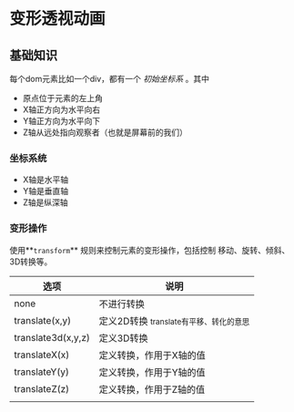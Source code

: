 # 变形透视动画



## 基础知识

每个dom元素比如一个div，都有一个 *初始坐标系* 。其中

* 原点位于元素的左上角
* X轴正方向为水平向右
* Y轴正方向为水平向下
* Z轴从远处指向观察者（也就是屏幕前的我们）

### 坐标系统

* X轴是水平轴
* Y轴是垂直轴
* Z轴是纵深轴



### 变形操作

使用**`transform`** 规则来控制元素的变形操作，包括控制 移动、旋转、倾斜、3D转换等。

| 选项               | 说明                                                  |
| ------------------ | ----------------------------------------------------- |
| none               | 不进行转换                                            |
| translate(x,y)     | 定义2D转换 <small>translate有平移、转化的意思</small> |
| translate3d(x,y,z) | 定义3D转换                                            |
| translateX(x)      | 定义转换，作用于X轴的值                               |
| translateY(y)      | 定义转换，作用于Y轴的值                               |
| translateZ(z)      | 定义转换，作用于Z轴的值                               |
|                    |                                                       |













